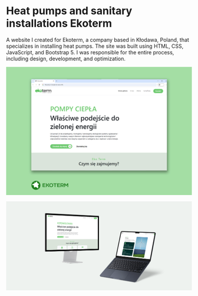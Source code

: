 # Heat pumps and sanitary installations Ekoterm
A website I created for Ekoterm, a company based in Kłodawa, Poland, that specializes in installing heat pumps. The site was built using HTML, CSS, JavaScript, and Bootstrap 5. I was responsible for the entire process, including design, development, and optimization.


![image alt](https://github.com/robertmichalak17/Ekoterm/blob/89254673fa809f874a92cb8c2b44a2ef744fafb5/ekk.jpg)

![image alt](https://github.com/robertmichalak17/Ekoterm/blob/40aaa79e998bfaf7518a718a78390ae53974c77d/zrzut.png)
